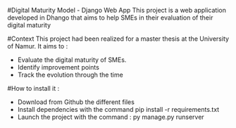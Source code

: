 #Digital Maturity Model - Django Web App 
This project is a web application developed in Dhango that aims to help SMEs in their evaluation of their digital maturity

#Context 
This project had been realized for a master thesis at the University of Namur. It aims to :
- Evaluate the digital maturity of SMEs.
- Identify improvement points
- Track the evolution through the time

#How to install it : 
- Download from Github the different files
- Install dependencies with the command pip install -r requirements.txt
- Launch the project with the command : py manage.py runserver
